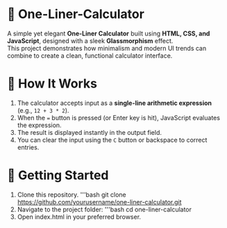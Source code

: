 # 🧮 One-Liner-Calculator
A simple yet elegant **One-Liner Calculator** built using **HTML, CSS, and JavaScript**, designed with a sleek **Glassmorphism** effect.  
This project demonstrates how minimalism and modern UI trends can combine to create a clean, functional calculator interface.

# 🧩 How It Works
1. The calculator accepts input as a **single-line arithmetic expression** (e.g., `12 + 3 * 2`).  
2. When the `=` button is pressed (or Enter key is hit), JavaScript evaluates the expression.  
3. The result is displayed instantly in the output field.  
4. You can clear the input using the `C` button or backspace to correct entries.

# 🚀 Getting Started
1. Clone this repository.
   '''bash
   git clone https://github.com/yourusername/one-liner-calculator.git
2. Navigate to the project folder:
   '''bash
   cd one-liner-calculator
4. Open index.html in your preferred browser.
